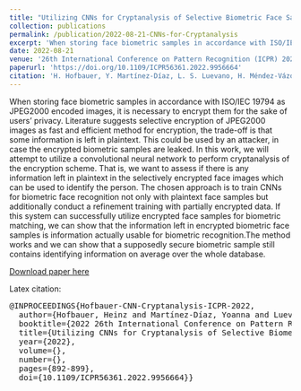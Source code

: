 ```yaml
---
title: "Utilizing CNNs for Cryptanalysis of Selective Biometric Face Sample Encryption"
collection: publications
permalink: /publication/2022-08-21-CNNs-for-Cryptanalysis
excerpt: 'When storing face biometric samples in accordance with ISO/IEC 19794 as JPEG2000 encoded images, it is necessary to encrypt them for the sake of users’ privacy. Literature suggests selective encryption of JPEG2000 images as fast and efficient method for encryption, the trade-off is that some information is left in plaintext. This could be used by an attacker, in case the encrypted biometric samples are leaked. In this work, we will attempt to utilize a convolutional neural network to perform cryptanalysis of the encryption scheme. That is, we want to assess if there is any information left in plaintext in the selectively encrypted face images which can be used to identify the person. The chosen approach is to train CNNs for biometric face recognition not only with plaintext face samples but additionally conduct a refinement training with partially encrypted data. If this system can successfully utilize encrypted face samples for biometric matching, we can show that the information left in encrypted biometric face samples is information actually usable for biometric recognition.The method works and we can show that a supposedly secure biometric sample still contains identifying information on average over the whole database.'
date: 2022-08-21
venue: '26th International Conference on Pattern Recognition (ICPR) 2022'
paperurl: 'https://doi.org/10.1109/ICPR56361.2022.9956664'
citation: 'H. Hofbauer, Y. Martínez-Díaz, L. S. Luevano, H. Méndez-Vázquez and A. Uhl, "Utilizing CNNs for Cryptanalysis of Selective Biometric Face Sample Encryption," 2022 26th International Conference on Pattern Recognition (ICPR), Montreal, QC, Canada, 2022, pp. 892-899, doi: 10.1109/ICPR56361.2022.9956664.'
---
```

When storing face biometric samples in accordance with ISO/IEC 19794 as JPEG2000 encoded images, it is necessary to encrypt them for the sake of users’ privacy. Literature suggests selective encryption of JPEG2000 images as fast and efficient method for encryption, the trade-off is that some information is left in plaintext. This could be used by an attacker, in case the encrypted biometric samples are leaked. In this work, we will attempt to utilize a convolutional neural network to perform cryptanalysis of the encryption scheme. That is, we want to assess if there is any information left in plaintext in the selectively encrypted face images which can be used to identify the person. The chosen approach is to train CNNs for biometric face recognition not only with plaintext face samples but additionally conduct a refinement training with partially encrypted data. If this system can successfully utilize encrypted face samples for biometric matching, we can show that the information left in encrypted biometric face samples is information actually usable for biometric recognition.The method works and we can show that a supposedly secure biometric sample still contains identifying information on average over the whole database.

[Download paper here](https://doi.org/10.1109/ICPR56361.2022.9956664)

<!-- Recommended citation: H. Hofbauer, Y. Martínez-Díaz, L. S. Luevano, H. Méndez-Vázquez and A. Uhl, "Utilizing CNNs for Cryptanalysis of Selective Biometric Face Sample Encryption," <em>2022 26th International Conference on Pattern Recognition (ICPR)<em>, Montreal, QC, Canada, 2022, pp. 892-899, doi: 10.1109/ICPR56361.2022.9956664. -->

Latex citation:
<pre>
@INPROCEEDINGS{Hofbauer-CNN-Cryptanalysis-ICPR-2022,
  author={Hofbauer, Heinz and Martínez-Díaz, Yoanna and Luevano, Luis Santiago and Méndez-Vázquez, Heydi and Uhl, Andreas},
  booktitle={2022 26th International Conference on Pattern Recognition (ICPR)}, 
  title={Utilizing CNNs for Cryptanalysis of Selective Biometric Face Sample Encryption}, 
  year={2022},
  volume={},
  number={},
  pages={892-899},
  doi={10.1109/ICPR56361.2022.9956664}}
</pre>
